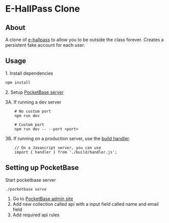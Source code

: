 # E-HallPass Clone

## About
A clone of [e-hallpass](https://e-hallpass.com/) to allow you to be outside the class forever. Creates a persistent fake account for each user.

## Usage

1\. Install dependencies
```bash
npm install
```
2\. Setup [PocketBase server](#Setting-up-PocketBase)

3A.
    If running a dev server

        # No custom port
        npm run dev

        # Custom port
        npm run dev -- --port <port>
3B.
    If running on a production server, use the [build handler](build/handler.js).<br>
    
        // On a Javascript server, you can use
        import { handler } from './build/handler.js';

## Setting up PocketBase

Start pocketbase server
```bash
./pocketbase serve
```
1. Go to [PocketBase admin site](http://127.0.0.1:8090)
2. Add new collection called api with a input field called name and email field
3. Add required api rules